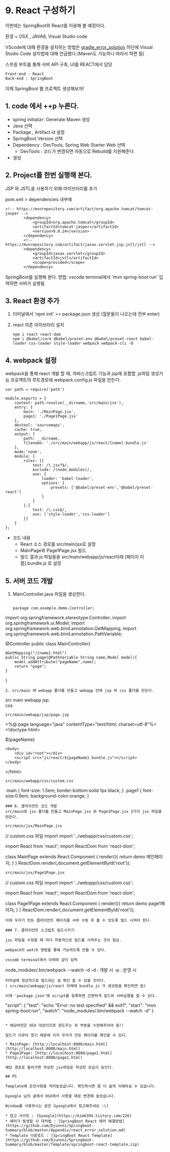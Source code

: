 # 9. React 구성하기

이번에는 SpringBoot와 React를 이용해 볼 예정이다.

환경 = OSX , JAVA8, Visual Studio code

VScode에 대해 환경을 설치하는 방법은 [gradle\_error\_solution](https://github.com/Djunnni/Springboot-Summary/blob/master/Appendix/gradle_error_solution.md) 하단에 Visual Studio Code 설치법에 대해 언급했다.\(Maven도 가능하니 따라서 하면 됨\)

스프링 부트를 통해 서버 API 구축, UI를 REACT에서 담당

```text
Front-end : React
Back-end : SpringBoot
```

이제 SpringBoot 웹 프로젝트 생성해보자!

## 1. code 에서 ++p 누른다.

* spring initializr: Generate Maven 생성
* Java 선택
* Package , Artifact id 설정
* SpringBoot Version 선택
* Dependency : DevTools, Spring Web Starter Web 선택
  * DevTools : 코드가 변경되면 자동으로 Rebuild를 지원해준다.
* 생성

## 2. Project를 한번 실행해 본다.

JSP 와 JSTL을 사용하기 위해 라이브러리를 추가

pom.xml &gt; dependencies 내부에

```text
<!-- https://mvnrepository.com/artifact/org.apache.tomcat/tomcat-jasper -->
        <dependency>
            <groupId>org.apache.tomcat</groupId>
            <artifactId>tomcat-jasper</artifactId>
            <version>9.0.24</version>
        </dependency>
        <!-- https://mvnrepository.com/artifact/javax.servlet.jsp.jstl/jstl -->
        <dependency>
            <groupId>javax.servlet</groupId>
            <artifactId>jstl</artifactId>
            <scope>provided</scope>
        </dependency>
```

SpringBoot를 실행해 본다. 방법: vscode terminal에서 'mvn spring-boot:run' 입력하면 서버가 실행됨

## 3. React 환경 추가

1. 터미널에서 'npm init' &gt;&gt; package.json 생성 \(질문들이 나오는데 전부 enter\)
2. react 의존 라이브러리 설치

   ```text
   npm i react react-dom
   npm i @babel/core @babel/preset-env @babel/preset-react babel-loader css-loader style-loader webpack webpack-cli -D
   ```

## 4. webpack 설정

webpack을 통해 react 개발 할 때, 자바스크립트 기능과 jsp에 포함할 .js파일 생성가능 프로젝트의 루트경로에 webpack.config.js 파일을 만든다.

```text
var path = require('path')

module.exports = {
    context: path.resolve(__dirname,'src/main/jsx'),
    entry: {
        main: './MainPage.jsx',
        page1: './Page1Page.jsx'
    },
    devtool: 'sourcemaps',
    cache: true,
    output: {
        path: __dirname,
        filename: './src/main/webapp/js/react/[name].bundle.js'
    },
    mode:'none',
    module: {
        rules: [{
            test: /\.jsx?$/,
            exclude: /(node_modules)/,
            use: {
                loader: 'babel-loader',
                options: {
                    presets: ['@babel/preset-env','@babel/preset-react']
                }
            }
        },{
            test: /\.css$/,
            use: ['style-loader','css-loader']
        }]
    }
};
```

* 코드 내용
  * React 소스 경로를 src/main/jsx로 설정
  * MainPage와 Page1Page.jsx 빌드
  * 빌드 결과 js 파일들을 src/main/webapp/js/react아래 \[페이지 이름\].bundle.js 로 설정

## 5. 서버 코드 개발

1. MainController.java 파일을 생성한다.

   ~~~

   package com.example.demo.Controller;

import org.springframework.stereotype.Controller; import org.springframework.ui.Model; import org.springframework.web.bind.annotation.GetMapping; import org.springframework.web.bind.annotation.PathVariable;

@Controller public class MainController{

```text
@GetMapping("/{name}.html")
public String page(@PathVariable String name,Model model){
    model.addAttribute("pageName",name);
    return "page";
}
```

}

```text
2. src/main 에 webapp 폴더를 만들고 webapp 안에 jsp 와 css 폴더를 만든다.
```

src main webapp jsp  
css

```text
src/main/webapp/jsp/page.jsp
```

&lt;%@ page language="java" contentType="text/html; charset=utf-8"%&gt; &lt;!doctype html&gt;

 ${pageName}

```text
<body>
    <div id="root"></div>
    <script src="js/react/${pageName}.bundle.js"></script>
</body>
```

&lt;/html&gt;

```text
src/main/webapp/css/custom.css
```

.main { font-size: 1.5em; border-bottom:solid 1px black; } .page1 { font-size:0.8em; background-color:orange; }

```text
### 6. 클라이언트 코드 개발
src/main에 jsx 폴더를 만들고 MainPage.jsx 와 Page1Page.jsx 2가지 jsx 파일을 만든다.

src/main/jsx/MainPage.jsx
```

// custom.css 파일 import import '../webapp/css/custom.css';

import React from 'react'; import ReactDom from 'react-dom';

class MainPage extends React.Component { render\(\){ return demo 메인페이지; } } ReactDom.render\(,document.getElementById\('root'\)\);

```text
src/main/jsx/Page1Page.jsx
```

// custom.css 파일 import import '../webapp/css/custom.css';

import React from 'react'; import ReactDom from 'react-dom';

class Page1Page extends React.Component { render\(\){ return demo page1페이지; } } ReactDom.render\(,document.getElementById\('root'\)\);

```text
이제 우리가 만든 클라이언트 페이지를 서버 구동 후 볼 수 있도록 빌드 시켜야 한다.

### 7. 클라이언트 스크립트 빌드시키기

jsx 파일을 수정할 때 마다 자동적으로 빌드를 시켜주는 것이 필요.

webpack의 watch 명령을 통해 가능하도록 만들 수 있다.

vscode terminal에서 아래와 같이 입력
```

node\_modules/.bin/webpack --watch -d -d : 개발 시 -p : 운영 시

```text
터미널에 정상적으로 빌드되는 걸 확인 할 수 있을 것이다.
( src/main/webapp/js/react 아래에 bundle.js 가 생성됨을 확인하면 됨)

이제 'package.json'에 script를 등록하면 간편하게 빌드와 서버실행을 할 수 있다.
```

"script": { "test": "echo \"Error: no test specified\" && exit1", "start": "mvn spring-boot:run", "watch": "node\_modules/.bin/webpack --watch -d" }

~~~ 이제 빌드를 할 때, 'npm run watch'로 하면 되고, 'npm run start'로 서버를 실행 할 수 있다.

* 해당버전은 OSX 대상이므로 윈도우는 위 부분을 수정해주어야 됨!!

빌드가 이루어 졌기 때문에 이지 우리가 만든 페이지를 확인할 수 있다.

* MainPage: [http://localhost:8080/main.html](http://localhost:8080/main.html)
* Page1Page: [http://localhost:8080/page1.html](http://localhost:8080/page1.html)

해당 경로로 들어가면 작성한 jsx파일로 작성한 모습이 보인다.

## PS

Template에 조언사항을 적어놓았습니다. 확인하시면 좀 더 쉽게 이해하실 수 있습니다.

Gyoogle 님의 글에서 OSX에서 사용할 때로 변경해 놓았습니다.

Window를 사용하시는 분은 Gyoogle에서 참고해주세요 :\)

* 참고 사이트 : [Gyoogle](https://kim6394.tistory.com/226)
* 에러가 발생할 시 대처법 : [SpringBoot React 에러 해결방법](https://github.com/Djunnni/Springboot-Summary/blob/master/Appendix/react_error_solution.md)
* Template 다운로드 : [SpringBoot React Template](https://github.com/Djunnni/Springboot-Summary/blob/master/Template/springboot-react-template.zip)

